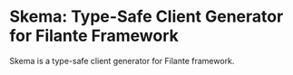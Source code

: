 # Skema: Type-Safe Client Generator for Filante Framework

Skema is a type-safe client generator for Filante framework.
